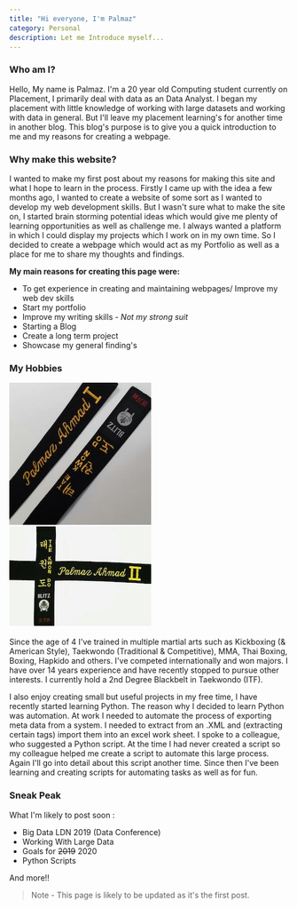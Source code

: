 ```yaml
---
title: "Hi everyone, I'm Palmaz" 
category: Personal
description: Let me Introduce myself...
---
```

### Who am I? ###

Hello, My name is Palmaz. I'm a 20 year old Computing student currently on Placement, I primarily deal with data as an Data Analyst. I began my placement with little knowledge of working with large datasets and working with data in general. But I'll leave my placement learning's for another time in another blog. This blog's purpose is to give you a quick introduction to me and my reasons for creating a webpage.

### Why make this website? ###
I wanted to make my first post about my reasons for making this site and what I hope to learn in the process. Firstly I came up with the idea a few months ago, I wanted to create a website of some sort as I wanted to develop my web development skills. But I wasn't sure what to make the site on, I started brain storming potential ideas which would give me plenty of learning opportunities as well as challenge me. I always wanted a platform in which I could display my projects which I work on in my own time. So I decided to create a webpage which would act as my Portfolio as well as a place for me to share my thoughts and findings.


**My main reasons for creating this page were:**
- To get experience in creating and maintaining webpages/ Improve my web dev skills
- Start my portfolio
- Improve my writing skills - *Not my strong suit* 
- Starting a Blog 
- Create a long term project
- Showcase my general finding's

### My Hobbies ### 
 ![1stdegree](/img/1stblackbelt.jpg)  ![Blackbelt](/img/blackbelt.jpg)  
<br>
Since the age of 4 I've trained in multiple martial arts such as Kickboxing (& American Style), Taekwondo (Traditional & Competitive), MMA, Thai Boxing, Boxing, Hapkido and others. I've competed internationally and won majors. I have over 14 years experience and have recently stopped to pursue other interests. I currently hold a 2nd Degree Blackbelt in Taekwondo (ITF). 

I also enjoy creating small but useful projects in my free time, I have recently started learning Python. The reason why I decided to learn Python was automation. At work I needed to automate the process of exporting meta data from a system. I needed to extract from an .XML and (extracting certain tags) import them into an excel work sheet. I spoke to a colleague, who suggested a Python script. At the time I had never created a script so my colleague helped me create a script to automate this large process. Again I'll go into detail about this script another time. Since then I've been learning and creating scripts for automating tasks as well as for fun.

### Sneak Peak ### 
What I'm likely to post soon : 
* Big Data LDN 2019 (Data Conference)
* Working With Large Data 
* Goals for ~~2019~~ 2020
* Python Scripts

And more!! 


>Note - This page is likely to be updated as it's the first post.


